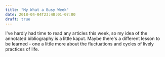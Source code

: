 ```yaml
---
title: "My What a Busy Week"
date: 2018-04-04T23:48:01-07:00
draft: true
---
```

I've hardly had time to read any articles this week, so my idea of the annotated bibliography is a little kaput. Maybe there's a different lesson to be learned - one a little more about the fluctuations and cycles of lively practices of life. 
